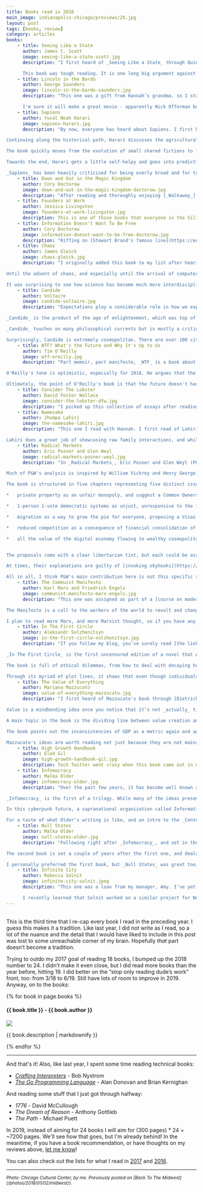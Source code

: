 ```yaml
---
title: Books read in 2018
main_image: indianapolis-chicago/previews/25.jpg
layout: post
tags: [books, review]
category: articles
books:
    - title: Seeing Like a State
      author: James C. Scott
      image: seeing-like-a-state-scott.jpg
      description: "I first heard of _Seeing Like a State_ through Quinn Norton; specifically, on a [podcast episode](https://thisweekinstartups.com/harassment-quinn-norton-kevin-marks/) where she discussed norm formation in cities and the history of policing, among other topics. On Twitter, I asked her what to read if I wanted a bit more depth, and this was her recommendation.\n

      This book was tough reading. It is one long big argument against top down solutions and in many ways it’s logic feels very Hayekian. It discusses the tragic ways governments try to simplify the world to make it _legible_, optimizable, and utilitarian, and in the process strip away a lot of the things that make it interesting and worthwhile to humans. Using examples from the past few centuries, and from all around the world, Scott shows how [high modernism](https://en.wikipedia.org/wiki/High_modernism), with its austere emphasis on simplification and with its disregard for local context, ends up building solutions that seem beneficial from the state’s point of view but are in fact damaging to the population. The wide-ranging examples, which include XIX century scientific forestry in Germany, Lenin’s centrally planned soviet vision, the collectivization of villages in Tanzania, and Le Corbusier’s grand urban plans for Brazil, all demonstrate how big technocratic plans tend to result in unexpected perverse incentives. Definitely worth reading, but for a quick intro to the idea, I’d recommend Venkatesh Rao’s [\"A Big Little Idea Called Legibility\"](https://www.ribbonfarm.com/2010/07/26/a-big-little-idea-called-legibility/), which does the book a lot more justice than I did in a few sentences."
    - title: Lincoln in the Bardo
      author: George Saunders
      image: lincoln-in-the-bardo-saunders.jpg
      description: "This one was a gift from Hannah’s grandma, so I started reading with little knowledge of what I was getting into. Initially, I thought it would involve a lot more history. I also thought it would involve a lot more Abraham Lincoln. The novel deals with the death of Lincoln’s son and the time he spends in the intermediate world between ours and the afterlife. There are hundreds of characters, each with a stranger backstory than the next, which makes the reading experience quite confusing. A bunch of quotes from newspapers/letter collections from the time are peppered in, but most of them deal with very specific events surrounding the kid’s death and only a bit about Lincoln’s personality. There were a few sections focused on the war, race relations, and Lincoln’s life, but I wish there had been more. \n

      I'm sure it will make a great movie - apparently Nick Offerman bought the rights."
    - title: Sapiens
      author: Yuval Noah Harari
      image: sapiens-harari.jpg
      description: "By now, everyone has heard about Sapiens. I first heard of it on various podcasts right after it was published in English, and the arguments set forth by Harari in the book seem to have percolated into the mainstream since then. It was exactly what I expected. If anything, it was an easier read. The main thesis is that Homo Sapiens got to where we are today by leveraging our communication skills, building larger and more complex societies than any other animal. Harari argues that complexity arises from the belief in what he calls \"shared fictions:\" the imagined reality of gods, nations, and corporations as opposed to the objective reality of rivers, trees, and lions. Harari explains this through historical perspective, starting with evolutionary biology: humans as simple animals and Sapiens as just one of the many human species solidly in the middle of the food chain. Like other human species, Sapiens developed tools and fire but, according to Harari, language is what set us apart from other animals. Chimps can warn each other that a lion is coming, but can't strategize over how to go hunt a bison on the river, or gossip about who in their group is not carrying their weight. Large-scale cooperation depends on these mechanisms, and language allowed us to grow into bigger groups. While animal behavior is driven by genetics and nudged by the environment, humans can transmit ideas and behaviors via culture and stories - bypassing DNA and allowing for dramatic shifts within a generation.\n

Continuing along the historical path, Harari discusses the agricultural revolution, arguing that wheat domesticated us instead of the other way around. This seems counterintuitive at first, but he posits that through agriculture people could have more kids and feed more families during tough times, even though it took more work in the long-run. Once the big families were there, the only way to feed them was with grains, so they could not go back to the old system of foraging. He calls this the luxury trap, a harsher lifestyle for individuals but a better outcome for the species. With agriculture also come more complex societies, and the rise of imagined order to bind people together. (James C. Scott's new book [_Against The Grain_](https://www.worldcat.org/title/against-the-grain/oclc/972769032), covers some of this in more depth.)\n

The book quickly moves from the evolution of small shared fictions to full-fledged empires. Based on the intensity of the online discussion I've seen, it seems like Harari hit a nerve with his commentary on how the imagined order crystallizes into the shared ideas of money, religion, and nation states. It's almost as if all the other ideas in the book weren't as compelling. My favorite part of the book was the discussion of social constructs and inter-subjectivity to explain group formation, along with the description of the last few centuries of history (i.e. the rise of mercantilism, capitalism, and the industrial revolution). For a more rigorous look into that topic, I'd point you to Benedict Anderson's [_Imagined Communities_](/articles/2018/01/07/books#imagined-communities), and Niall Ferguson's [_The Ascent of Money_](https://www.worldcat.org/title/ascent-of-money-a-financial-history-of-the-world/oclc/299381369).\n

Towards the end, Harari gets a little self-helpy and goes into predictions of the future. This section turned me off, and was probably meant to act as set-up for his follow up, _Homo Deus_, which I don't plan to read.\n

_Sapiens_ has been heavily criticised for being overly broad and for trying to use the same lens (shared fictions) to explain too many phenomena, but I have not yet been offered another book that contains such an extensive survey of human history. Overall, I'd say it's worth reading."
    - title: Down and Out in the Magic Kingdom
      author: Cory Doctorow
      image: down-and-out-in-the-magic-kingdom-doctorow.jpg
      description: "After reading and thoroughly enjoying [_Walkaway_](https://www.worldcat.org/title/walkaway-a-novel/oclc/990702015) last year, I wanted to read more of Doctorow's fiction. In his essay [\"Coase's Spectre\"](http://crookedtimber.org/2017/05/10/coases-spectre/) he mentions that _Down and Out_ was his book about \"consciousness uploading,\" so I knew I had to read it. Unexpectedly, the _Magic Kingdom_ in the title is [that Magic Kingdom](https://en.wikipedia.org/wiki/Magic_Kingdom). The book's twisty plot line (which I won't give away here) revolves around what Doctorow calls _deadheading_ and the implications of being able to make copies of people's minds as a way to make death obsolete, but, much like _Walkaway_, it also incorporates interesting aspects about organizational behavior and management theory. I wish the book had elaborated more on [whuffie](https://en.wikipedia.org/wiki/Whuffie) and the reputation economy around it, but it was a super fun read... so much so that I read it in two days!"
    - title: Founders at Work
      author: Jessica Livingston
      image: founders-at-work-livingston.jpg
      description: This is one of those books that everyone in the Silicon Valley/San Francisco bubble insists everyone should read, so while I was excited to read it I was also pretty skeptical. The main point Livingston tries to get across is that successful entrepreneurs are just people - an idea I've been obsessing over for the past few years as I meet more and more people working on interesting problems. _Founders_ is full of stories that by now are part of SV folklore, from Woz scratching his own itch and building the first Apple computers, to Max Levchin's demo at Buck's, to Ev stumbling on Blogger. In some ways, the stories feel dated, almost as if there should be a V2 of the book interviewing a new generation of founders, but every single one has a lesson to learn. I compiled a few comments and pullout quotes in [this thread](https://twitter.com/avyfain/status/981696385270464512) as I read it. This is a book I'll probably revisit whenever I go down the startup road.
    - title: Information Doesn't Want To Be Free
      author: Cory Doctorow
      image: information-doesnt-want-to-be-free-doctorow.jpg
      description: "Riffing on [Stewart Brand's famous line](https://en.wikipedia.org/wiki/Information_wants_to_be_free), Doctorow describes this book as a guide for artists to navigate the world of digital content production, pushing for intellectual property reform and new models for monetization that benefit creators. From the get-go, it appeals to makers to publish content online for free (leading by example, you can access [the full text on archive.org](https://archive.org/stream/InformationDoesntWantToBeFree/Information%20Doesnt%20Want%20To%20Be%20Free_djvu.txt)!) and to monetize via alternative paths. The book works through the intricacies of the copyright system as it is today, intending to build up a framework for creators to make decisions that will benefit them, instead of benefitting the larger participants in the ecosystem. Doctorow guides us through the absurdity of digital locks, the unfairness of revenue sharing schemes with tech platforms (making me feel somewhat guilty about working at Apple, albeit on a different branch), the international politics behind copyright, and the differences in how regulation affects individuals and industry. Doctorow exposes the incentive structures of the media business, and shares a few personal stories of dealings with publishers and editors, asking the reader to question the power dynamics that shape the media market. We have not yet caught up with the implications of systems where marginal costs are near zero, and this book lays out a possible path forward where creators retain more leverage over their work."
    - title: Chaos
      author: James Gleick
      image: chaos-gleick.jpg
      description: "I originally added this book to my list after hearing [Robert Sapolsky call it \"the most influential book in [his] thinking about science\"](https://www.youtube.com/watch?v=NNnIGh9g6fA&t=47m20s), which needless to say is a rave review. _Chaos_, as its name implies, is a deep dive into the origins of chaos theory, the branch of science that studies non-linear dynamic systems, and its rise in the second half of the 20th century. In this book, Gleick investigates the development of tools and theories that help us understand complex systems and explores the correspondence of the scientists that created them.\n

Until the advent of chaos, and especially until the arrival of computers that could be used for research, scientists were used to the idea of writing off problems that were not linear and deterministic - anything beyond a couple of interacting variables was treated as being out of reach. This encompassed a whole class of problems, such as Newton's three body problem in classical mechanics, which don't have closed form solutions. For a non-scientist, Gleick does a great job of presenting very complicated abstract topics about complexity in an accessible way for the layperson. He makes recursive fractals, [logistic maps](http://www.complexity-explorables.org/flongs/logistic/), strange attractors, and other non-linear systems seem simple, even if counter-intuitive.\n

It was surprising to see how science has become much more interdisciplinary since the book was published in the late 80s, and how little some things have changed. If you know of a book that could fill in as a sequel to cover the next 30 years of progress, I'd love to read it."
    - title: Candide
      author: Voltaire
      image: candide-voltaire.jpg
      description: "Expectations play a considerable role in how we experience the world. If you read a book that's often brought up in conversation, and you're somewhat familiar with its story or its themes, you'll be preconditioned to look for those themes, and to pick up on those threads as you read it. Picking up a book that you've never heard about allows you to read it with a beginner's mind - with no expectations. That was how I approached _Candide_, a book that I grabbed from Dog Eared Books' free book bin while walking on Valencia with Hannah. She read it in high school and didn't remember much of it but thought I would enjoy it.\n

_Candide_ is the product of the age of enlightenment, which was top of mind in 2018 with the release of Pinker's book _Enlightenment Now_. I had lined up Gottlieb's _The Dream of Enlightenment_ as part of an effort to learn more about the period and philosophy in general, but I decided to read _Candide_ first on a whim.\n

_Candide_ touches on many philosophical currents but is mostly a critique of [Leibnizian theodicy](https://en.wikipedia.org/wiki/Theodicy): the idea that all bad things are actually good in disguise, that an omnipotent benevolent god would not have put evil in the world if it weren't somehow a way to achieve the best possible outcome. Needless to say, I do not subscribe to Leibnizian theodicy. In fact, I remember coming up with related questions on [the problem of evil](https://en.wikipedia.org/wiki/Problem_of_evil) on my own as a kid, and getting unsatisfactory answers from my teachers. To deliver his critique, Voltaire subjects his revolving cast of characters to death, rape, theft, and deceit, challenging their optimism and framing it as delusional. Eventually they find their way into a world of simple work, away from vice and poverty, and the book ends tensely with Candide pointing out that while they're in a better place now, it's still on each one of them to \"cultivate their garden\" — that we're on the hook for our own destinies.\n

Surprisingly, Candide is extremely cosmopolitan. There are over 100 cities/countries mentioned, scattered all over the world (yes, I counted) and characters constantly lose track of each other, remarkably finding each other in the most unexpected places. An interesting read today, but must have been a whirlwind when it was released in 1759."
    - title: WTF? What's the Future and Why It's Up to Us
      author: Tim O'Reilly
      image: wtf-oreilly.jpg
      description: "Part memoir, part manifesto, _WTF_ is a book about the Silicon Valley way of thinking, the ecosystem in which these ideas came into being, and guesses as to how they might transform our world. Through his role as editor, publisher, and investor, O'Reilly has earned himself a privileged vantage point into the inner workings of the technology industry, and the book reflects that. It is full of tidbits on the market dynamics that have shaped the past few decades, some learned through direct observation, and others from conversations with many of the Valley's household names. Much to my liking, the book repeatedly uses maps and language as metaphors to describe the development of new technologies, the rise of open source software, the dominance of platforms, and more.\n

O'Reilly's tone is optimistic, especially for 2018. He argues that the technology industry is uniquely positioned to help us move away from the currently favored strategies of cost-cutting that hurt society, and instead focus on widespread value creation. A good chunk of the book discusses the problematic side effects of tech-enabled capitalism. Invoking a rogue superintelligence not dissimilar to the one from the [paperclip maximizer](https://wiki.lesswrong.com/wiki/Paperclip_maximizer) thought experiment, O'Reilly points out that we already live in a world determined by a machine with misguided goals — a collective superintelligence we call _the market_. Continuing his analogy of the rogue AI following the wrong fitness function, he questions the dubious origin of optimizing for _shareholder_ value. In his view, the obsession with shareholder value has led the financial markets to become disconnected from the real goods market, questioning why a company's goal should be to return cash flows to its investors, instead of supporting overall welfare by finding solutions to human problems, furthering a certain vision of what the world should be, or simply improving the lives of the employees who work in those companies.\n

Ultimately, the point of O'Reilly's book is that the future doesn't have to be the same as the present - that humans can pick new rules, and that we can design the world around us to build a better society. That it's up to us."
    - title: Consider The Lobster
      author: David Foster Wallace
      image: consider-the-lobster-dfw.jpg
      description: "I picked up this collection of essays after reading [\"Tense Present\"](https://web.archive.org/web/20140201172133/http://instruct.westvalley.edu/lafave/DFW_present_tense.html), which I had seen [Jon Evans recommend a long time ago](https://techcrunch.com/2014/01/11/such-dfw-very-orwell-so-doge-wow/). I got around to reading it last July, and it was as good as advertised. Each essay is totally different (except that they each include hundreds of footnotes, DFW style). \"Tense Present,\" which the book rebrands as \"Authority and American Usage\" for example, is a 20k word essay about the dictionary that discusses hegemony through language, how we assign authority to individuals and institutions via standardized language, and how language shapes our thoughts. Reading it in perspective 15+ years after it was written, in our Orwellian political environment, makes one reconsider the games of reality warping and language creation that politicians constantly play. Similarly,[\"Host\"](https://www.theatlantic.com/magazine/archive/2005/04/host/303812/) seems more interesting today in the context of Alex Jones and the whole _deplatforming_ conversation than it was in 2005 when it was first published."
    - title: Namesake
      author: Jhumpa Lahiri
      image: the-namesake-lahiri.jpg
      description: "This one I read with Hannah. I first read of Lahiri's work after stumbling on her essay [\"Teach Yourself Italian\"](https://www.newyorker.com/magazine/2015/12/07/teach-yourself-italian) a few years ago, and it quickly became one of my go-to examples of great writing about in-between identities. The novel touches on some similar themes. It is a series of vignettes depicting an immigrant couple from Calcutta and their kids at different stages of their lives as they assimilate into the East Coast of the US. Lahiri focuses on the emotional tugs of living far away from one's family, growing up from neither here nor there, and the clash of one's customs and beliefs against those of the surrounding environment. Obviously, as an immigrant to the US, these themes felt very close to home, even though the characters' Bengali culture is so different from my own.\n

Lahiri does a great job of showcasing raw family interactions, and while some of the plot points felt trite, it was a very emotional read."
    - title: Radical Markets
      author: Eric Posner and Glen Weyl
      image: radical-markets-posner-weyl.jpg
      description: "In _Radical Markets_, Eric Posner and Glen Weyl (P&W) present a set of ideas that would introduce market-like incentive structures into many aspects of our lives. They, like me, believe markets are the best way to organize society and lament that while our society is _supposedly_ organized by competitive markets, it truly isn't due to structural distortions. In a nutshell, they believe \"[…] that by creating true competitive, open, and free markets, we can dramatically reduce inequality, increase prosperity, and heal the ideological and social rifts tearing our society apart.\" That's an ideal I can get behind, but the devil is in the details. Like most work in non-empirical economics, there's a wide gap between theory — as presented by P&W — and practice. The ideas are intriguing but I remain a skeptic.\n

Much of P&W's analysis is inspired by William Vickrey and Henry George, two economists known, respectively, for their work on the use of auctions to induce people to reveal their subjective valuations and the link between growth, rent capture, and inequality. I was familiar with both of them, but surprisingly (in a good way), I was otherwise unfamiliar with much of the other literature the book presented.\n

The book is structured in five chapters representing five distinct issues and proposals to correct them. What follows are extremely summarized explanations of the problem/solution pairs explained in the book, so if you want to read a bit further without actually reading the book, I'd suggest to [check out their website](http://radicalmarkets.com), which is surprisingly complete. In essence they see:

*   private property as an unfair monopoly, and suggest a Common Ownership Self-Assessed Tax (COST) as a way to optimize the utilization of private assets while socializing part of the gains.

*   1-person 1-vote democratic systems as unjust, unresponsive to the interests of minorities, and easily manipulated by special interests. They suggest [Quadratic Voting (QV)](https://en.wikipedia.org/wiki/Quadratic_voting) as a solution.

*   migration as a way to grow the pie for everyone, proposing a Visas between Individuals Program (VIP) as a bottoms-up way for locals to select and sponsor migrants for the benefit of everyone involved.

*   reduced competition as a consequence of financial consolidation of corporations, recommending a ban on mutual fund diversification within sectors to spur innovation and improve consumer welfare.

*   all the value of the digital economy flowing to wealthy cosmopolitan cities, where big tech companies are located, advocating for more explicit markets for personal data to return some of that value to the suppliers of said data.


The proposals come with a clear libertarian tint, but each could be associated with either right or left depending on who brings them up, and the specific implementation details. P&W manage to bring up characters that would regularly be described as ideological opposites to back up the same argument (think Friedrich Engels and George W. Bush arguing for the same outcome, for instance), and they repeat the feat of finding common ground regularly throughout the book.\n

At times, their explanations are guilty of [invoking skyhooks](https://en.wikipedia.org/wiki/Darwin%27s_Dangerous_Idea#Skyhooks_and_cranes), brushing away crucial details, or taking for granted that a proposal can be instituted at once instead of incrementally. For example, in their first chapter on COST, they start off their argument with: \"Let us assume for the moment that auctions are conducted via smartphone apps that automatically bid based on default settings.\" I'm interested in seeing how they solve for \"default settings\" in this thought experiment. The choice of such defaults isn't neutral.\n

All in all, I think P&W's main contribution here is not this specific set of ideas or implementations, but that they started a conversation. Over the past few months, Weyl and a large team of contributors have been putting together [a conference on the topic](https://radicalxchange.org/). I've enjoyed following the online dialogue about how we can use market mechanisms to face the political economy challenges of the present and the future, and I'm pretty excited about the early signs. Keep your eyes open for more of this."
    - title: The Commuist Manifesto
      author: Karl Marx and Friedrich Engels
      image: communist-manifesto-marx-engels.jpg
      description: "This one was assigned as part of a [course on modernity I took on Coursera](https://www.coursera.org/learn/modern-postmodern-1/). I read it alongside a few other pieces from that time, including other essays by Marx, and found them to be insightful but hard to understand outside of their historical context. At a very high level, Marx's early work's main argument is that work is full of contradictions, and that by working in the modern industrial setting, humans alienate themselves from their true nature.\n

The Manifesto is a call to the workers of the world to revolt and change the system from within. Interestingly, I found it not to be too prescriptive, specifying only a few demands around taxation, private property, and government provided services to put us on the road towards utopia. Another point I found interesting was that the manifesto addresses the bourgeoisie to do the revolting, exhorting the urban middle class to convince the peasants and workers that they need to stand up to the aristocracy, not via political channels but through revolution. It's the urban middle class that is asked to expose the class differences and the class struggle. With their manifesto, Marx and Engels hope to tear away sentimental veils and show that modern human relations can be better understood through the lens of transactional, economic exploitation, offering what they see as a better way. In their post-revolution world, thanks to the newly implemented policies, there are no classes and no class struggle. The ideas are compelling, but I was surprised by the lack of clarity and the few implementation details discussed.\n

I plan to read more Marx, and more Marxist thought, so if you have any good recommendations on books or essays I shouldn't miss please let me know. Obviously, good critiques are also welcome."
    - title: In The First Circle
      author: Aleksandr Solzhenitsyn
      image: in-the-first-circle-solzhenitsyn.jpg
      description: "If you follow my blog, you've surely read [the links section](/links), where I regularly share essays and podcasts I've enjoyed. There, _Econtalk_ is frequently present. Last year, the podcast's host, Russ Roberts, decided to do a book club on _In The First Circle_. Not only did I decide to follow along — I also convinced Hannah to read it with me. I enjoyed it much more than I would have if I had read it on my own, so I'm hoping Russ keeps the format going this year with a new book, and maybe I'll talk Hannah into reading that one, too.\n

_In The First Circle_ is the first uncensored edition of a novel that was originally published in 1968. It follows three intertwined storylines in Soviet Russia: a diplomat kicks off the book with a treasonous phone call, a prisoner in a labor camp/research facility (inspired by Solzhenitsyn's own experiences) works on developing voice recognition technology to uncover the identity of the aforementioned diplomat, and lastly the government officials and political figures, going from the petty prison guards all the way up to Joseph Stalin, keep the perverse system running.\n

The book is full of ethical dilemmas, from how to deal with decaying human relationships and the arising conflicts in the closed quarters of the prison, to the consequences of developing technology that will harm innocent people. It also makes some [interesting points about the organizational behavior of teams](https://twitter.com/avyfain/status/1054396822221778945), often highlighting the burden that comes from cooperating with morally corrupt regimes to keep oneself alive. Characters struggle with themes of identity, of in-group vs. out-group, of [moral relativism and objectivity](https://twitter.com/avyfain/status/1051269287401279488). Perhaps more than anything else, it debates the meaning of freedom, and reminds us again and again that in some sense the people imprisoned in the camps and in the gulags are more free than those playing the game of politics or the civilians in the outside world.\n

Through its myriad of plot lines, it shows that even though individuals across the ranks understand the system to be broken, and would like to change things, their self-interested actions still lead to self-perpetuating emergent behavior. As the reader, you're constantly switching back and forth between the inner dialogue of the _zeks_ and the conversations between them and their keepers, which given the sheer number of characters makes for a confusing but rewarding read."
    - title: The Value of Everything
      author: Mariana Mazzucato
      image: value-of-everything-mazzucato.jpg
      description: "I first heard of Mazzucato's book through [Dietrich Vollrath's blog](https://growthecon.com/blog/Value-Everything/), and found the idea of questioning our definition of value compelling. Soon after, she showed up as a source of inspiration in a book I was reading, O'Reilly's _WTF_, and then when I heard that the two of them were going to have a conversation at Bloomberg Beta I immediately signed up. As expected, the talk was great, and I was lucky to get a signed copy there. \n

Value is a mindbending idea once you notice that it’s not _actually_ tied to prices. Economics 101 teaches us how prices arise from individual agents' decisions on willingness to pay for/willingness to sell goods and services. From that viewpoint, we measure value based on the last trade that clears the market. Mazzucato's book doesn't try to come up with a new definition of value, but instead invites us to study the many definitions people have used over the centuries, and to question why we've settled on this one. I really enjoyed the beginning chapters, where she grapples with the history of economic thought, explaining how theories of value have changed over time, starting with the rise of mercantilism, and moving on to the physiocrats, the classicals, Marx's labor theory of value, and most importantly to the neo-classical marginalists. It is the viewpoint of this last group that is now taught in schools everywhere as the unquestionable way to determine value. Things are worth what people are willing to pay for them _at the margin_. This is very different from Marx's and earlier thinkers' views - that an item's value was based on the value of its inputs: the raw materials, and the labor put in to transform it. In Mazzucato's view, the preeminence of the marginalists' view changed value from being an objective measure to a subjective one. What matters today for pricing is what individuals believe about a good or a service, not something intrinsic.\n

A main topic in the book is the dividing line between value creation and value extraction. An artisan sculpting a piece of wood creates value. A firm pushing for longer patents or harsher copyright laws, might be just seeking rents. Mazzucato's critique here is that in the last few years we've moved to a world in which it is easy for value extraction to pass as value creation, rewarding extracting activities and ignoring productive sectors For example, Mazzucato describes how the shift to include financial flows into calculations of Gross Domestic Product (GDP) shaped the incentives of Western economies in the second half of the XX century and beyond. By including financial services in GDP, and thus annointing its associated services as valuable, governments started rewarding both the value-producing and value-extractive processes the financial industry came up with, but one kind was much easier to scale than the other. The author posits that by shifting the balance from a real goods market to a predominantly financial market, we've kicked off feedback loops that produced inequality and actually hurt the value-producing segment of the economy. \n

The book points out the inconsistencies of GDP as a metric again and again, and specifically calls out role of government in innovative industries as an under-reported portion of value created. Mazzucato has investigated that topic deeply in her book [The Entrepreneurial State](https://www.worldcat.org/title/entrepreneurial-state-debunking-public-vs-private-sector-myths/oclc/903675883), but includes a scathing discussion here too on how industries like technology and pharma exploit this arrangement for their own benefit, making it seem like they are the innovative ones when really a lot of the basic research behind the scenes was simply unaccounted for in the national metrics. Mazzucato calls for a restructuring of these relationships, and for a rethinking of the incentives behind how we see government's role in innovation. \n

Mazzucato's ideas are worth reading not just because they are not mainstream, but because she doesn't try to give us answers, but questions. We disagree on many points, but her book makes us wonder how else we could measure the success of our economies, and that's laudable in and of itself."
    - title: High Growth Handbook
      author: Elad Gil
      image: high-growth-handbook-gil.jpg
      description: Tech Twitter went crazy when this book came out in mid 2018, and hearing the high praise of so many people in my network, I went ahead and bought it. Shows that someone working on marketing for Stripe Press is doing their job well. The book positions itself as a guide to scale startups, meaning that it is not immediately useful for me, but as it explicitly states at the beginning it is meant to be used as a reference when tackling specific topics, so I tried to build a mental map of what themes were covered in it as I read. Much of the content is [available online for free](http://growth.eladgil.com/), so if you're curious I'd recommend you at least take a look at the interviews, which are chock-full of (sometimes conflicting) advice coming from broadly different perspectives, making them the most valuable part of the book for me. Much like _Founders at Work_, I'll surely revisit this one in a couple of years.
    - title: Infomocracy
      author: Malka Older
      image: infomocracy-older.jpg
      description: "Over the past few years, it has become well known among my friends that I believe nation states as we know them are going to disappear within our lifetime. Some make fun of me for it, while others just roll their eyes. Reading Older's fiction on the topic made me even more sure that it is bound to happen. I wrote a few thoughts about the book [in this Twitter thread](https://twitter.com/avyfain/status/1058455927844532224) as I read.\n

_Infomocracy_ is the first of a trilogy. While many of the ideas presented are far-fetched, the narrative and world-building is spotless. The author goes through great efforts to ensure the pieces fit together nicely, which is one of my biggest qualms with sci-fi. The plot is set in a not too distant future, where nation states have been replaced by the new global order of _microdemocracy_. People divide themselves into _centenals_, jurisdictions of 100k people freely choosing among (mostly) open-borders communities based on which one best represents their interests and beliefs, self-organizing through global elections. It has [Tiebout sorting](https://en.wikipedia.org/wiki/Tiebout_model) written all over. The political intrigue around the election is not nearly as interesting as the characters' in-depth philosophical debates about the paradoxes of democracy, nations, and governance, but I enjoyed both. Older's worldly knowledge of history and geography seeps through the pages, with her characters coming from very diverse backgrounds and carrying deep personal stories from around the globe.

In this cyberpunk future, a supranational organization called Information runs a panopticon over society, as well as the election process, monitoring the behavior of citizens and governments worldwide. The story revolves around the upcoming election, and the groups fighting to become the Supermajority, the government with most regions in its control. It follows a small government campaign worker and an Information spy as they uncover a plot to sabotage the election day. Infomocracy is a fun book, an obvious response to the political climate of the past couple of years, but somehow still positive. It strikes a very optimistic tone about the future while not holding back on things that could (and do!) go sideways.

For a taste of what Older's writing is like, and an intro to the _Centenal Cycle_'s world, you can check out[ her short story [\"Narrative Disorder\"](https://firesidefiction.com/narrative-disorder), or keep reading below - I read her _Null States_ last year, too."
    - title: Null States
      author: Malka Older
      image: null-states-older.jpg
      description: "Following right after _Infomocracy_, and set in the same environment and with the same characters, the second book in the series had more story lines running in parallel, and an even more global view.

The second book is set a couple of years after the first one, and deals with the process of introducing the micro-democratic system to new locations. It also discusses how certain areas of the world with a very strong nationalistic presence didn't buy into the system in the first place, and how the various governance systems interact. This time around, characters are much more skeptical of the benefits of Information, and question whether playing along is a way for their local culture to be assimilated into a global one. Themes of colonialism and identity preservation are recurring on the main story line, which is a thrilling mix of international political conspiracy and content manipulation.

I personally preferred the first book, but _Null States_ was great too, and it set up a lot of pieces for the last book in the series, _State Tectonics_, which I'm currently reading."
    - title: Infinite City
      author: Rebecca Solnit
      image: infinite-city-solnit.jpeg
      description: "This one was a loan from my manager, Amy. I've yet to return it, though! She knows how excited I am about maps and history, and during a conversation I mentioned I wanted to read it, so one day she showed up at the office with it for me. The book's introduction is wonderful, invoking Calvino and Borges and the very obvious abstraction about [the map not being the territory](https://en.wikipedia.org/wiki/Map%E2%80%93territory_relation). That short piece was probably my favorite of the volume. The rest of the book is structured as a series of essays from various authors, each one considering a different layer of San Francisco and accompanied by its own artfully created map. Starting with the precolonial indigenous people of the area, and moving up through different points in history, the book covers a wide range of San Francisco subcultures in surprising ways. It was a great book to follow my tradition of reading at least one book about SF each year after [Kamiya's _49 Views_](https://www.worldcat.org/title/cool-gray-city-of-love-49-views-of-san-francisco/oclc/967769135) and [Talbot's _Season of the Witch_](https://www.worldcat.org/title/season-of-the-witch-enchantment-terror-and-deliverance-in-the-city-of-love/oclc/898162016). \n

      I recently learned that Solnit worked on a similar project for New York City, called [_Nonstop Metropolis_](https://www.worldcat.org/title/nonstop-metropolis-a-new-york-city-atlas/oclc/945719047), and of course I'll have to read that one, too. It's already on the list!"
---
```


<br>This is the third time that I re-cap every book I read in the preceding year. I guess this makes it a tradition. Like last year, I did not write as I read, so a lot of the nuance and the detail that I would have liked to include in this post was lost to some unreachable corner of my brain. Hopefully _that_ part doesn’t become a tradition.

Trying to outdo my 2017 goal of reading 18 books, I bumped up the 2018 number to 24. I didn’t make it even close, but I did read more books than the year before, hitting 19. I did better on the “stop only reading dude’s work” front, too: from 3/18 to 6/19. Still have lots of room to improve in 2019. Anyway, on to the books:


{% for book in page.books %}
  <div class="book-review" id="{{book.title | downcase | replace: ' ', '-'}}">
  <h4>{{ book.title }} - {{ book.author }}</h4>
  <img class="book-cover book-border" src="{{ site.image_path }}books/{{ book.image }}">
  <p>{{ book.description | markdownify }}</p>
  </div>
{% endfor %}

<hr>

And that's it! Also, like last year, I spent some time reading technical books:

* [_Crafting Interpreters_](http://craftinginterpreters.com/) - Bob Nystrom
* [_The Go Programming Language_](http://www.gopl.io/) - Alan Donovan and Brian Kernighan

And reading some stuff that I just got through halfway:

* _1776_ - David McCullough
* _The Dream of Reason_ - Anthony Gottlieb
* _The Path_ - Michael Puett

In 2019, instead of aiming for 24 books I will aim for (300 pages) * 24 = ~7200 pages. We'll see how that goes, but I'm already behind! In the meantime, if you have a book recommendation, or have thoughts on my reviews above, [let me know](/contact)!

You can also check out the lists for what I read in [2017](/articles/2018/01/07/books/) and [2016](/articles/2017/01/06/books/).

<hr>
<small><em>Photo: Chicago Cultural Center, by me. Previously posted on [Back To The Midwest](/photos/2018/01/02/midwest/).</em></small>
